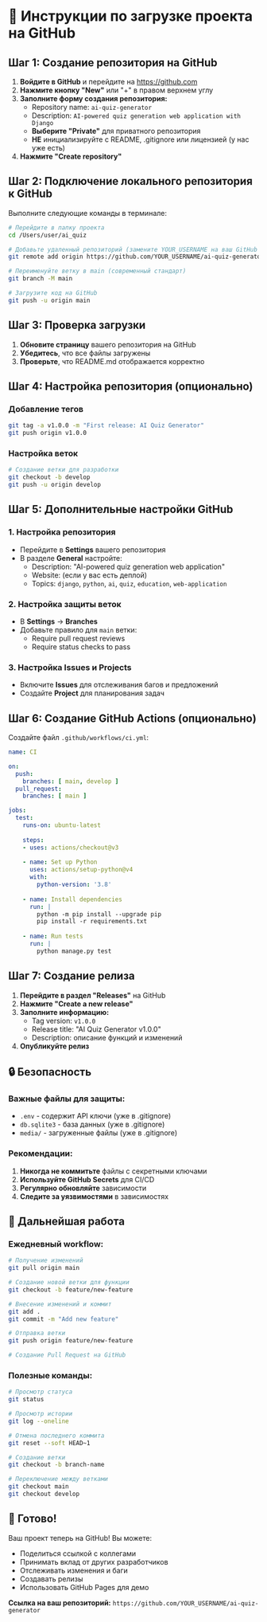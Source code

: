 # 🚀 Инструкции по загрузке проекта на GitHub

## Шаг 1: Создание репозитория на GitHub

1. **Войдите в GitHub** и перейдите на https://github.com
2. **Нажмите кнопку "New"** или "+" в правом верхнем углу
3. **Заполните форму создания репозитория:**
   - Repository name: `ai-quiz-generator`
   - Description: `AI-powered quiz generation web application with Django`
   - **Выберите "Private"** для приватного репозитория
   - **НЕ** инициализируйте с README, .gitignore или лицензией (у нас уже есть)
4. **Нажмите "Create repository"**

## Шаг 2: Подключение локального репозитория к GitHub

Выполните следующие команды в терминале:

```bash
# Перейдите в папку проекта
cd /Users/user/ai_quiz

# Добавьте удаленный репозиторий (замените YOUR_USERNAME на ваш GitHub username)
git remote add origin https://github.com/YOUR_USERNAME/ai-quiz-generator.git

# Переименуйте ветку в main (современный стандарт)
git branch -M main

# Загрузите код на GitHub
git push -u origin main
```

## Шаг 3: Проверка загрузки

1. **Обновите страницу** вашего репозитория на GitHub
2. **Убедитесь**, что все файлы загружены
3. **Проверьте**, что README.md отображается корректно

## Шаг 4: Настройка репозитория (опционально)

### Добавление тегов
```bash
git tag -a v1.0.0 -m "First release: AI Quiz Generator"
git push origin v1.0.0
```

### Настройка веток
```bash
# Создание ветки для разработки
git checkout -b develop
git push -u origin develop
```

## Шаг 5: Дополнительные настройки GitHub

### 1. Настройка репозитория
- Перейдите в **Settings** вашего репозитория
- В разделе **General** настройте:
  - Description: "AI-powered quiz generation web application"
  - Website: (если у вас есть деплой)
  - Topics: `django`, `python`, `ai`, `quiz`, `education`, `web-application`

### 2. Настройка защиты веток
- В **Settings** → **Branches**
- Добавьте правило для `main` ветки:
  - Require pull request reviews
  - Require status checks to pass

### 3. Настройка Issues и Projects
- Включите **Issues** для отслеживания багов и предложений
- Создайте **Project** для планирования задач

## Шаг 6: Создание GitHub Actions (опционально)

Создайте файл `.github/workflows/ci.yml`:

```yaml
name: CI

on:
  push:
    branches: [ main, develop ]
  pull_request:
    branches: [ main ]

jobs:
  test:
    runs-on: ubuntu-latest
    
    steps:
    - uses: actions/checkout@v3
    
    - name: Set up Python
      uses: actions/setup-python@v4
      with:
        python-version: '3.8'
    
    - name: Install dependencies
      run: |
        python -m pip install --upgrade pip
        pip install -r requirements.txt
    
    - name: Run tests
      run: |
        python manage.py test
```

## Шаг 7: Создание релиза

1. **Перейдите в раздел "Releases"** на GitHub
2. **Нажмите "Create a new release"**
3. **Заполните информацию:**
   - Tag version: `v1.0.0`
   - Release title: "AI Quiz Generator v1.0.0"
   - Description: описание функций и изменений
4. **Опубликуйте релиз**

## 🔒 Безопасность

### Важные файлы для защиты:
- `.env` - содержит API ключи (уже в .gitignore)
- `db.sqlite3` - база данных (уже в .gitignore)
- `media/` - загруженные файлы (уже в .gitignore)

### Рекомендации:
1. **Никогда не коммитьте** файлы с секретными ключами
2. **Используйте GitHub Secrets** для CI/CD
3. **Регулярно обновляйте** зависимости
4. **Следите за уязвимостями** в зависимостях

## 📝 Дальнейшая работа

### Ежедневный workflow:
```bash
# Получение изменений
git pull origin main

# Создание новой ветки для функции
git checkout -b feature/new-feature

# Внесение изменений и коммит
git add .
git commit -m "Add new feature"

# Отправка ветки
git push origin feature/new-feature

# Создание Pull Request на GitHub
```

### Полезные команды:
```bash
# Просмотр статуса
git status

# Просмотр истории
git log --oneline

# Отмена последнего коммита
git reset --soft HEAD~1

# Создание ветки
git checkout -b branch-name

# Переключение между ветками
git checkout main
git checkout develop
```

## 🎉 Готово!

Ваш проект теперь на GitHub! Вы можете:
- Поделиться ссылкой с коллегами
- Принимать вклад от других разработчиков
- Отслеживать изменения и баги
- Создавать релизы
- Использовать GitHub Pages для демо

**Ссылка на ваш репозиторий:** `https://github.com/YOUR_USERNAME/ai-quiz-generator`
